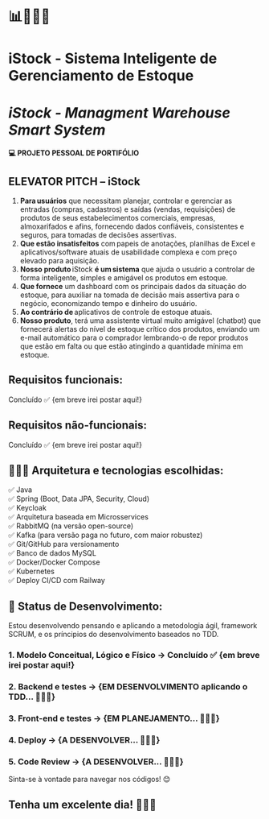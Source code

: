 # 📊👨🏼‍💻 
# iStock - Sistema Inteligente de Gerenciamento de Estoque
# <i>iStock - Managment Warehouse Smart System</i>

#### 💻 PROJETO PESSOAL DE PORTIFÓLIO

## ELEVATOR PITCH – iStock 

1. <b>Para usuários</b> que necessitam planejar, controlar e gerenciar as entradas (compras, cadastros) e saídas (vendas, requisições) de produtos de seus estabelecimentos comerciais, empresas, almoxarifados e afins, fornecendo dados confiáveis, consistentes e seguros, para tomadas de decisões assertivas. <br>
2. <b>Que estão insatisfeitos</b> com papeis de anotações, planilhas de Excel e aplicativos/software atuais de usabilidade complexa e com preço elevado para aquisição. <br>
3. <b>Nosso produto</b> iStock <b>é um sistema</b> que ajuda o usuário a controlar de forma inteligente, simples e amigável os produtos em estoque. <br>
4. <b>Que fornece</b> um dashboard com os principais dados da situação do estoque, para auxiliar na tomada de decisão mais assertiva para o negócio, economizando tempo e dinheiro do usuário. <br>
5. <b>Ao contrário de</b> aplicativos de controle de estoque atuais. <br>
6. <b>Nosso produto</b>, terá uma assistente virtual muito amigável (chatbot) que fornecerá alertas do nível de estoque crítico dos produtos, enviando um e-mail automático para o comprador lembrando-o de repor produtos que estão em falta ou que estão atingindo a quantidade mínima em estoque. <br>

## Requisitos funcionais:
Concluído ✅ {em breve irei postar aqui!}
## Requisitos não-funcionais:
Concluído ✅ {em breve irei postar aqui!}
## 👨🏼‍💻 Arquitetura e tecnologias escolhidas:

✅ Java<br>
✅ Spring (Boot, Data JPA, Security, Cloud)<br>
✅ Keycloak<br>
✅ Arquitetura baseada em Microsservices<br>
✅ RabbitMQ (na versão open-source)<br>
✅ Kafka (para versão paga no futuro, com maior robustez)<br>
✅ Git/GitHub para versionamento<br>
✅ Banco de dados MySQL<br>
✅ Docker/Docker Compose<br>
✅ Kubernetes<br>
✅ Deploy CI/CD com Railway<br>

## 📌 Status de Desenvolvimento:

Estou desenvolvendo pensando e aplicando a metodologia ágil, framework SCRUM, e os príncipios do desenvolvimento baseados no TDD.

### 1. Modelo Conceitual, Lógico e Físico -> Concluído ✅ {em breve irei postar aqui!}
### 2. Backend e testes -> {EM DESENVOLVIMENTO aplicando o TDD... 👨🏼‍💻}
### 3. Front-end e testes -> {EM PLANEJAMENTO... 👨🏼‍💻}
### 4. Deploy -> {A DESENVOLVER... 👨🏼‍💻}
### 5. Code Review -> {A DESENVOLVER... 👨🏼‍💻}
 
Sinta-se à vontade para navegar nos códigos! 😊

## Tenha um excelente dia! 🎉🙏🏼
